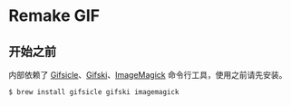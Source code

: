 # Remake GIF

## 开始之前

内部依赖了 [Gifsicle](https://www.lcdf.org/gifsicle/man.html)、[Gifski](https://gif.ski/)、[ImageMagick](https://imagemagick.org/script/command-line-processing.php) 命令行工具，使用之前请先安装。

```shell
$ brew install gifsicle gifski imagemagick
```

